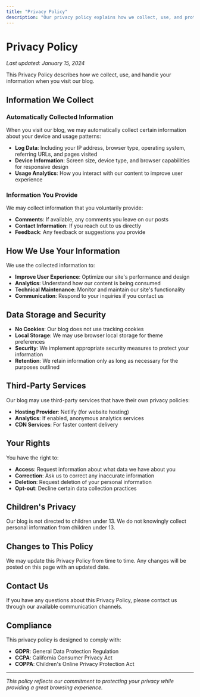 ```yaml
---
title: "Privacy Policy"
description: "Our privacy policy explains how we collect, use, and protect your information when you visit our blog."
---
```

# Privacy Policy

*Last updated: January 15, 2024*

This Privacy Policy describes how we collect, use, and handle your information when you visit our blog.

## Information We Collect

### Automatically Collected Information

When you visit our blog, we may automatically collect certain information about your device and usage patterns:

- **Log Data**: Including your IP address, browser type, operating system, referring URLs, and pages visited
- **Device Information**: Screen size, device type, and browser capabilities for responsive design
- **Usage Analytics**: How you interact with our content to improve user experience

### Information You Provide

We may collect information that you voluntarily provide:

- **Comments**: If available, any comments you leave on our posts
- **Contact Information**: If you reach out to us directly
- **Feedback**: Any feedback or suggestions you provide

## How We Use Your Information

We use the collected information to:

- **Improve User Experience**: Optimize our site's performance and design
- **Analytics**: Understand how our content is being consumed
- **Technical Maintenance**: Monitor and maintain our site's functionality
- **Communication**: Respond to your inquiries if you contact us

## Data Storage and Security

- **No Cookies**: Our blog does not use tracking cookies
- **Local Storage**: We may use browser local storage for theme preferences
- **Security**: We implement appropriate security measures to protect your information
- **Retention**: We retain information only as long as necessary for the purposes outlined

## Third-Party Services

Our blog may use third-party services that have their own privacy policies:

- **Hosting Provider**: Netlify (for website hosting)
- **Analytics**: If enabled, anonymous analytics services
- **CDN Services**: For faster content delivery

## Your Rights

You have the right to:

- **Access**: Request information about what data we have about you
- **Correction**: Ask us to correct any inaccurate information
- **Deletion**: Request deletion of your personal information
- **Opt-out**: Decline certain data collection practices

## Children's Privacy

Our blog is not directed to children under 13. We do not knowingly collect personal information from children under 13.

## Changes to This Policy

We may update this Privacy Policy from time to time. Any changes will be posted on this page with an updated date.

## Contact Us

If you have any questions about this Privacy Policy, please contact us through our available communication channels.

## Compliance

This privacy policy is designed to comply with:

- **GDPR**: General Data Protection Regulation
- **CCPA**: California Consumer Privacy Act
- **COPPA**: Children's Online Privacy Protection Act

---

*This policy reflects our commitment to protecting your privacy while providing a great browsing experience.*
